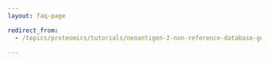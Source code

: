 ```yaml
---
layout: faq-page

redirect_from:
  - /topics/proteomics/tutorials/neoantigen-2-non-reference-database-generation/faqs/

---
```


